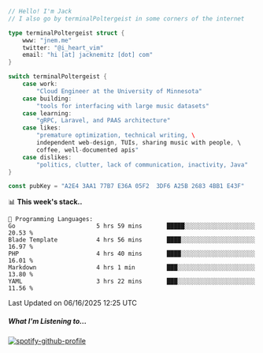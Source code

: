 ```go
// Hello! I'm Jack
// I also go by terminalPoltergeist in some corners of the internet

type terminalPoltergeist struct {
    www: "jnem.me"
    twitter: "@i_heart_vim"
    email: "hi [at] jacknemitz [dot] com"
}

switch terminalPoltergeist {
    case work:
        "Cloud Engineer at the University of Minnesota"
    case building:
        "tools for interfacing with large music datasets"
    case learning:
        "gRPC, Laravel, and PAAS architecture"
    case likes:
        "premature optimization, technical writing, \
        independent web-design, TUIs, sharing music with people, \
        coffee, well-documented apis"
    case dislikes:
        "politics, clutter, lack of communication, inactivity, Java"
}

const pubKey = "A2E4 3AA1 77B7 E36A 05F2  3DF6 A25B 2683 4BB1 E43F"
```

<!--START_SECTION:waka-->
📊 **This week's stack..** 

```text
💬 Programming Languages: 
Go                       5 hrs 59 mins       █████░░░░░░░░░░░░░░░░░░░░   20.53 % 
Blade Template           4 hrs 56 mins       ████░░░░░░░░░░░░░░░░░░░░░   16.97 % 
PHP                      4 hrs 40 mins       ████░░░░░░░░░░░░░░░░░░░░░   16.01 % 
Markdown                 4 hrs 1 min         ███░░░░░░░░░░░░░░░░░░░░░░   13.80 % 
YAML                     3 hrs 22 mins       ███░░░░░░░░░░░░░░░░░░░░░░   11.56 % 
```


 Last Updated on 06/16/2025 12:25 UTC
<!--END_SECTION:waka-->

##### What I'm Listening to...

[![spotify-github-profile](https://jnem.me/listening-item?maxAge=2592000)](https://jnem.me/listening)
